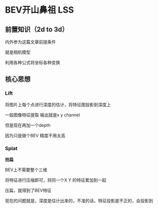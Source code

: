 # BEV开山鼻祖 LSS

## 前置知识（2d to 3d）

内外参为这篇文章前提条件

就是相机模型

利用各种公式将坐标各种变换

## 核心思想

### Lift

将图片上每个点进行深度的估计，将特征图投影到深度上

一般图像特征提取 输出就是x y channel 

但是现在再加一个depth

 因为只是做个BEV 精度不用太高

### Splat

**拍扁**

BEV上不需要整个三维

将特征进行压缩即可，将同一个X Y 的特征累加到一起

压扁，就得到了BEV特征

现在的问题就是，深度是估计出来的，不准的话，特征投影是不正的，会投影到

